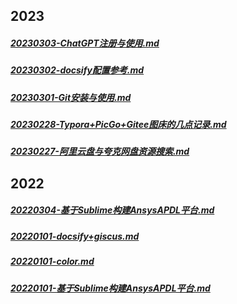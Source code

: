 ## 2023
##### [20230303-ChatGPT注册与使用.md](md_File/未分类/20230303-ChatGPT注册与使用.md)
##### [20230302-docsify配置参考.md](md_File/未分类/20230302-docsify配置参考.md)
##### [20230301-Git安装与使用.md](md_File/未分类/20230301-Git安装与使用.md)
##### [20230228-Typora+PicGo+Gitee图床的几点记录.md](md_File/未分类/20230228-Typora+PicGo+Gitee图床的几点记录.md)
##### [20230227-阿里云盘与夸克网盘资源搜索.md](md_File/未分类/20230227-阿里云盘与夸克网盘资源搜索.md)
## 2022
##### [20220304-基于Sublime构建AnsysAPDL平台.md](md_File/Python/20220304-基于Sublime构建AnsysAPDL平台.md)
##### [20220101-docsify+giscus.md](md_File/20220101-docsify+giscus.md)
##### [20220101-color.md](md_File/CAD_CAE/20220101-color.md)
##### [20220101-基于Sublime构建AnsysAPDL平台.md](md_File/CAD_CAE/20220101-基于Sublime构建AnsysAPDL平台.md)

